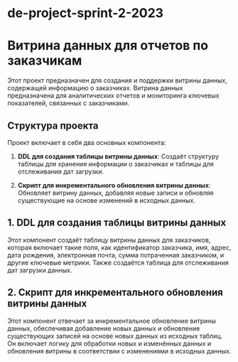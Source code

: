 # de-project-sprint-2-2023
# Витрина данных для отчетов по заказчикам

Этот проект предназначен для создания и поддержки витрины данных, содержащей информацию о заказчиках. Витрина данных предназначена для аналитических отчетов и мониторинга ключевых показателей, связанных с заказчиками.

## Структура проекта

Проект включает в себя два основных компонента:

1. **DDL для создания таблицы витрины данных**: Создаёт структуру таблицы для хранения информации о заказчиках и таблицы для отслеживания дат загрузки.
   
2. **Скрипт для инкрементального обновления витрины данных**: Обновляет витрину данных, добавляя новые записи и обновляя существующие на основе изменений в исходных данных.

## 1. DDL для создания таблицы витрины данных

Этот компонент создаёт таблицу витрины данных для заказчиков, которая включает такие поля, как идентификатор заказчика, имя, адрес, дата рождения, электронная почта, сумма потраченная заказчиком, и другие ключевые метрики. Также создаётся таблица для отслеживания дат загрузки данных.

## 2. Скрипт для инкрементального обновления витрины данных

Этот компонент отвечает за инкрементальное обновление витрины данных, обеспечивая добавление новых данных и обновление существующих записей на основе новых данных из исходных таблиц. Он включает логику для обработки новых и изменённых данных и обновления витрины в соответствии с изменениями в исходных данных.